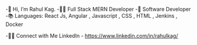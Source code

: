 -👋 Hi, I’m Rahul Kag.
-👨‍💻 Full Stack MERN Developer
-🌱 Software Developer
-📚 Languages: React Js, Angular , Javascript , CSS , HTML , Jenkins , Docker
  
-🤝🏻 Connect with Me
   LinkedIn - https://www.linkedin.com/in/rahulkag/
